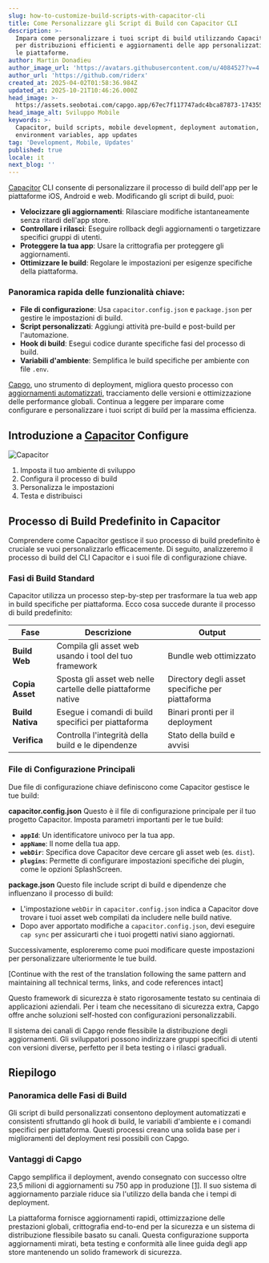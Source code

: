 ```yaml
---
slug: how-to-customize-build-scripts-with-capacitor-cli
title: Come Personalizzare gli Script di Build con Capacitor CLI
description: >-
  Impara come personalizzare i tuoi script di build utilizzando Capacitor CLI
  per distribuzioni efficienti e aggiornamenti delle app personalizzati su tutte
  le piattaforme.
author: Martin Donadieu
author_image_url: 'https://avatars.githubusercontent.com/u/4084527?v=4'
author_url: 'https://github.com/riderx'
created_at: 2025-04-02T01:58:36.984Z
updated_at: 2025-10-21T10:46:26.000Z
head_image: >-
  https://assets.seobotai.com/capgo.app/67ec7f117747adc4bca87873-1743559128944.jpg
head_image_alt: Sviluppo Mobile
keywords: >-
  Capacitor, build scripts, mobile development, deployment automation,
  environment variables, app updates
tag: 'Development, Mobile, Updates'
published: true
locale: it
next_blog: ''
---
```

[Capacitor](https://capacitorjs.com/) CLI consente di personalizzare il processo di build dell'app per le piattaforme iOS, Android e web. Modificando gli script di build, puoi:

-   **Velocizzare gli aggiornamenti**: Rilasciare modifiche istantaneamente senza ritardi dell'app store.
-   **Controllare i rilasci**: Eseguire rollback degli aggiornamenti o targetizzare specifici gruppi di utenti.
-   **Proteggere la tua app**: Usare la crittografia per proteggere gli aggiornamenti.
-   **Ottimizzare le build**: Regolare le impostazioni per esigenze specifiche della piattaforma.

### Panoramica rapida delle funzionalità chiave:

-   **File di configurazione**: Usa `capacitor.config.json` e `package.json` per gestire le impostazioni di build.
-   **Script personalizzati**: Aggiungi attività pre-build e post-build per l'automazione.
-   **Hook di build**: Esegui codice durante specifiche fasi del processo di build.
-   **Variabili d'ambiente**: Semplifica le build specifiche per ambiente con file `.env`.

[Capgo](https://capgo.app/), uno strumento di deployment, migliora questo processo con [aggiornamenti automatizzati](https://capgo.app/docs/live-updates/update-behavior/), tracciamento delle versioni e ottimizzazione delle performance globali. Continua a leggere per imparare come configurare e personalizzare i tuoi script di build per la massima efficienza.

## Introduzione a [Capacitor](https://capacitorjs.com/) Configure

![Capacitor](https://assets.seobotai.com/capgo.app/67ec7f117747adc4bca87873/7e137b9b90adb3934b29b03381f213c1.jpg)

<Steps>

1. Imposta il tuo ambiente di sviluppo
2. Configura il processo di build
3. Personalizza le impostazioni
4. Testa e distribuisci

</Steps>

## Processo di Build Predefinito in Capacitor

Comprendere come Capacitor gestisce il suo processo di build predefinito è cruciale se vuoi personalizzarlo efficacemente. Di seguito, analizzeremo il processo di build del CLI Capacitor e i suoi file di configurazione chiave.

### Fasi di Build Standard

Capacitor utilizza un processo step-by-step per trasformare la tua web app in build specifiche per piattaforma. Ecco cosa succede durante il processo di build predefinito:

| Fase | Descrizione | Output |
| --- | --- | --- |
| **Build Web** | Compila gli asset web usando i tool del tuo framework | Bundle web ottimizzato |
| **Copia Asset** | Sposta gli asset web nelle cartelle delle piattaforme native | Directory degli asset specifiche per piattaforma |
| **Build Nativa** | Esegue i comandi di build specifici per piattaforma | Binari pronti per il deployment |
| **Verifica** | Controlla l'integrità della build e le dipendenze | Stato della build e avvisi |

### File di Configurazione Principali

Due file di configurazione chiave definiscono come Capacitor gestisce le tue build:

**capacitor.config.json**
Questo è il file di configurazione principale per il tuo progetto Capacitor. Imposta parametri importanti per le tue build:

-   **`appId`**: Un identificatore univoco per la tua app.
-   **`appName`**: Il nome della tua app.
-   **`webDir`**: Specifica dove Capacitor deve cercare gli asset web (es. `dist`).
-   **`plugins`**: Permette di configurare impostazioni specifiche dei plugin, come le opzioni SplashScreen.

**package.json**
Questo file include script di build e dipendenze che influenzano il processo di build:

-   L'impostazione `webDir` in `capacitor.config.json` indica a Capacitor dove trovare i tuoi asset web compilati da includere nelle build native.
-   Dopo aver apportato modifiche a `capacitor.config.json`, devi eseguire `cap sync` per assicurarti che i tuoi progetti nativi siano aggiornati.

Successivamente, esploreremo come puoi modificare queste impostazioni per personalizzare ulteriormente le tue build.

[Continue with the rest of the translation following the same pattern and maintaining all technical terms, links, and code references intact]

Questo framework di sicurezza è stato rigorosamente testato su centinaia di applicazioni aziendali. Per i team che necessitano di sicurezza extra, Capgo offre anche soluzioni self-hosted con configurazioni personalizzabili.

Il sistema dei canali di Capgo rende flessibile la distribuzione degli aggiornamenti. Gli sviluppatori possono indirizzare gruppi specifici di utenti con versioni diverse, perfetto per il beta testing o i rilasci graduali.

## Riepilogo

### Panoramica delle Fasi di Build

Gli script di build personalizzati consentono deployment automatizzati e consistenti sfruttando gli hook di build, le variabili d'ambiente e i comandi specifici per piattaforma. Questi processi creano una solida base per i miglioramenti del deployment resi possibili con Capgo.

### Vantaggi di Capgo

Capgo semplifica il deployment, avendo consegnato con successo oltre 23,5 milioni di aggiornamenti su 750 app in produzione [\[1\]](https://capgo.app/). Il suo sistema di aggiornamento parziale riduce sia l'utilizzo della banda che i tempi di deployment.

La piattaforma fornisce aggiornamenti rapidi, ottimizzazione delle prestazioni globali, crittografia end-to-end per la sicurezza e un sistema di distribuzione flessibile basato su canali. Questa configurazione supporta aggiornamenti mirati, beta testing e conformità alle linee guida degli app store mantenendo un solido framework di sicurezza.
